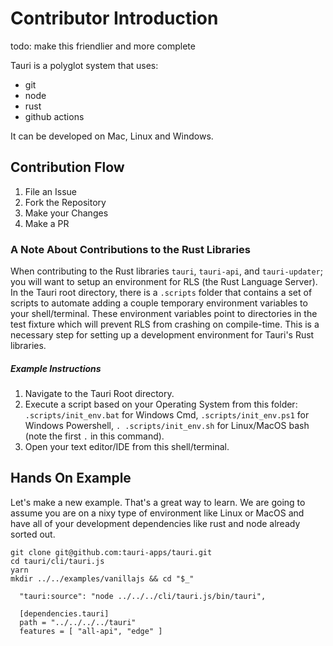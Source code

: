 # Contributor Introduction

todo: make this friendlier and more complete

Tauri is a polyglot system that uses:

-   git
-   node
-   rust
-   github actions

It can be developed on Mac, Linux and Windows.

## Contribution Flow

1. File an Issue
2. Fork the Repository
3. Make your Changes
4. Make a PR

### A Note About Contributions to the Rust Libraries

When contributing to the Rust libraries `tauri`, `tauri-api`, and
`tauri-updater`; you will want to setup an environment for RLS (the Rust
Language Server). In the Tauri root directory, there is a `.scripts` folder that
contains a set of scripts to automate adding a couple temporary environment
variables to your shell/terminal. These environment variables point to
directories in the test fixture which will prevent RLS from crashing on
compile-time. This is a necessary step for setting up a development environment
for Tauri's Rust libraries.

##### _Example Instructions_

1. Navigate to the Tauri Root directory.
2. Execute a script based on your Operating System from this folder:
   `.scripts/init_env.bat` for Windows Cmd, `.scripts/init_env.ps1` for Windows
   Powershell, `. .scripts/init_env.sh` for Linux/MacOS bash (note the first `.`
   in this command).
3. Open your text editor/IDE from this shell/terminal.

## Hands On Example

Let's make a new example. That's a great way to learn. We are going to assume
you are on a nixy type of environment like Linux or MacOS and have all of your
development dependencies like rust and node already sorted out.

```
git clone git@github.com:tauri-apps/tauri.git
cd tauri/cli/tauri.js
yarn
mkdir ../../examples/vanillajs && cd "$_"
```

```
  "tauri:source": "node ../../../cli/tauri.js/bin/tauri",
```

```
  [dependencies.tauri]
  path = "../../../../tauri"
  features = [ "all-api", "edge" ]
```
